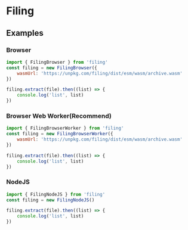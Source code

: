 # Filing

## Examples
### Browser
```javascript
import { FilingBrowser } from 'filing'
const filing = new FilingBrowser({
    wasmUrl: 'https://unpkg.com/filing/dist/esm/wasm/archive.wasm'
})

filing.extract(file).then((list) => {
    console.log('list', list)
})
```

### Browser Web Worker(Recommend)
```javascript
import { FilingBrowserWorker } from 'filing'
const filing = new FilingBrowserWorker({
    wasmUrl: 'https://unpkg.com/filing/dist/esm/wasm/archive.wasm'
})

filing.extract(file).then((list) => {
    console.log('list', list)
})
```

### NodeJS
```javascript
import { FilingNodeJS } from 'filing'
const filing = new FilingNodeJS()

filing.extract(file).then((list) => {
    console.log('list', list)
})
```
